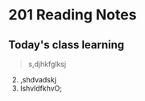 # 201 Reading Notes
              
## Today's class learning

> s,djhkfglksj
2. ,shdvadskj
3. lshvldfkhvO;
